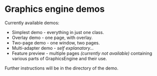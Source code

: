 # Graphics engine demos

Currently available demos:
* Simplest demo - everything in just one class.
* Overlay demo - one page, with overlay.
* Two-page demo - one window, two pages.
* Multi-adapter demo - *self explanatory...*
* Feature preview - multiple pages <i>(currently not available)</i> containing various parts of GraphicsEngine and their use.

Further instructions will be in the directory of the demo.